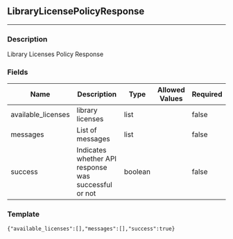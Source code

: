 ## LibraryLicensePolicyResponse
---
### Description
Library Licenses Policy Response
### Fields
| Name | Description | Type | Allowed Values | Required |
| ---- | ----------- | ---- | -------------- | -------- |
| available_licenses | library licenses | list |  | false |
| messages | List of messages | list |  | false |
| success | Indicates whether API response was successful or not | boolean |  | false |
### Template
```
{"available_licenses":[],"messages":[],"success":true}
```
